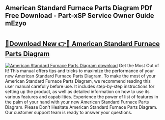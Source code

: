 ## American Standard Furnace Parts Diagram PDf Free Download - Part-xSP Service Owner Guide mEzyo

# <h2><a href="http://dfsz7a.blite.top/?on=American+Standard+Furnace+Parts+Diagram">🔗Download New 👉🔴 American Standard Furnace Parts Diagram</a></h2>

[![American Standard Furnace Parts Diagram download](https://i.imgur.com/lujVjoI.png)](http://dfsz7a.blite.top/?on=American+Standard+Furnace+Parts+Diagram)
Get the Most Out of It! This manual offers tips and tricks to maximize the performance of your new American Standard Furnace Parts Diagram. To make the most of your American Standard Furnace Parts Diagram, we recommend reading this user manual carefully before use. It includes step-by-step instructions for setting up the product, as well as detailed information on how to use its various features and capabilities. Experience the power of list of features in the palm of your hand with your new American Standard Furnace Parts Diagram. Please Don't Hesitate American Standard Furnace Parts Diagram. Our customer support team is ready to answer your questions.
